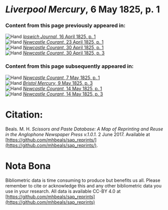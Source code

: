 # *Liverpool Mercury*, 6 May 1825, p. 1  
  
### Content from this page previously appeared in:  
![Hand](http://scissorsandpaste.net/wp-content/uploads/2017/06/smallhandpointer.png) [*Ipswich Journal*, 16 April 1825, p. 1](https://mhbeals.github.io/sap_html/Ipswich-Journal/Ipswich-Journal-16-April-1825-p-1)  
![Hand](http://scissorsandpaste.net/wp-content/uploads/2017/06/smallhandpointer.png) [*Newcastle Courant*, 23 April 1825, p. 1](https://mhbeals.github.io/sap_html/Newcastle-Courant/Newcastle-Courant-23-April-1825-p-1)  
![Hand](http://scissorsandpaste.net/wp-content/uploads/2017/06/smallhandpointer.png) [*Newcastle Courant*, 30 April 1825, p. 1](https://mhbeals.github.io/sap_html/Newcastle-Courant/Newcastle-Courant-30-April-1825-p-1)  
![Hand](http://scissorsandpaste.net/wp-content/uploads/2017/06/smallhandpointer.png) [*Newcastle Courant*, 30 April 1825, p. 3](https://mhbeals.github.io/sap_html/Newcastle-Courant/Newcastle-Courant-30-April-1825-p-3)  
  
### Content from this page subsequently appeared in:  
![Hand](http://scissorsandpaste.net/wp-content/uploads/2017/06/smallhandpointer.png) [*Newcastle Courant*, 7 May 1825, p. 1](https://mhbeals.github.io/sap_html/Newcastle-Courant/Newcastle-Courant-7-May-1825-p-1)  
![Hand](http://scissorsandpaste.net/wp-content/uploads/2017/06/smallhandpointer.png) [*Bristol Mercury*, 9 May 1825, p. 3](https://mhbeals.github.io/sap_html/Bristol-Mercury/Bristol-Mercury-9-May-1825-p-3)  
![Hand](http://scissorsandpaste.net/wp-content/uploads/2017/06/smallhandpointer.png) [*Newcastle Courant*, 14 May 1825, p. 1](https://mhbeals.github.io/sap_html/Newcastle-Courant/Newcastle-Courant-14-May-1825-p-1)  
![Hand](http://scissorsandpaste.net/wp-content/uploads/2017/06/smallhandpointer.png) [*Newcastle Courant*, 14 May 1825, p. 3](https://mhbeals.github.io/sap_html/Newcastle-Courant/Newcastle-Courant-14-May-1825-p-3)  


# Citation: 

Beals. M. H. *Scissors and Paste Database: A Map of Reprinting and Reuse in the Anglophone Newspaper Press v.1.0.1.* 2 June 2017. Available at [https://github.com/mhbeals/sap_reprints/](https://github.com/mhbeals/sap_reprints/). 

# Nota Bona

Bibliometric data is time consuming to produce but benefits us all. Please remember to cite or acknowledge this and any other bibliometric data you use in your research. All data is available CC-BY 4.0 at [https://github.com/mhbeals/sap_reprints](https://github.com/mhbeals/sap_reprints)